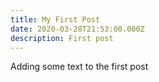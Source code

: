 ```yaml
---
title: My First Post
date: 2020-03-28T21:53:00.000Z
description: First post
---
```

Adding some text to the first post

